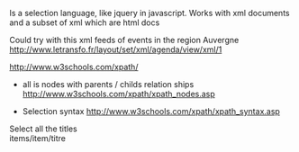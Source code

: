 Is a selection language, like jquery in javascript. 
Works with xml documents and a subset of xml which are html docs

Could try with this xml feeds of events in the region Auvergne   
http://www.letransfo.fr/layout/set/xml/agenda/view/xml/1

http://www.w3schools.com/xpath/

* all is nodes with parents / childs relation ships
http://www.w3schools.com/xpath/xpath_nodes.asp

* Selection syntax 
http://www.w3schools.com/xpath/xpath_syntax.asp


Select all the titles   
items/item/titre